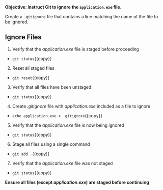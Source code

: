 **Objective: Instruct Git to ignore the `application.exe` file.**

Create a `.gitignore` file that contains a line matching the name of the file to be ignored.

## Ignore Files

1. Verify that the _application.exe_ file is staged before proceeding
 * `git status`{{copy}}
2. Reset all staged files
 * `git reset`{{copy}}
3. Verify that all files have been unstaged
 * `git status`{{copy}}
4. Create _.gitignore_ file with _application.exe_ included as a file to ignore
 * `echo application.exe > .gitignore`{{copy}}
5. Verify that the _application.exe_ file is now being ignored
 * `git status`{{copy}}
6. Stage all files using a single command
 * `git add .`{{copy}}
7. Verify that the _application.exe_ file was not staged
 * `git status`{{copy}}

**Ensure all files (except _application.exe_) are staged before continuing**
